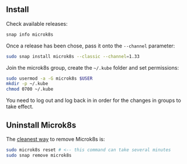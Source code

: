 ## Install

Check available releases:

```bash
snap info microk8s
```

Once a release has been chose, pass it onto the `--channel` parameter:

```bash
sudo snap install microk8s --classic --channel=1.33
```

Join the microk8s group, create the `~/.kube` folder and set permissions:

```bash
sudo usermod -a -G microk8s $USER
mkdir -p ~/.kube
chmod 0700 ~/.kube
```

You need to log out and log back in in order for the changes in groups to take effect.

## Uninstall Microk8s

The [cleanest way](https://blog.duaneleem.com/uninstall-microk8s-ubuntu-22-04-2-lts/) to remove Microk8s is:

```bash
sudo microk8s reset # <-- this command can take several minutes
sudo snap remove microk8s
```
